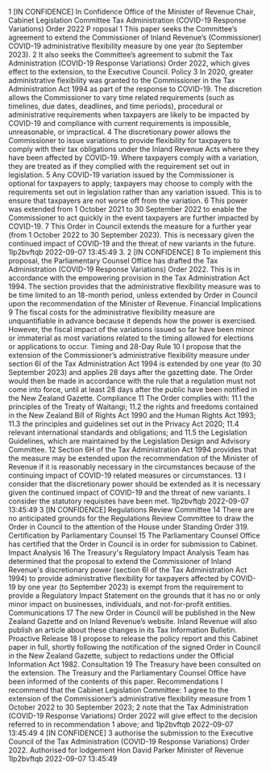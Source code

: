 1 \[IN CONFIDENCE\] In Confidence Office of the Minister of Revenue Chair, Cabinet Legislation Committee Tax Administration (COVID-19 Response Variations) Order 2022 P roposal 1 This paper seeks the Committee’s agreement to extend the Commissioner of Inland Revenue’s (Commissioner) COVID-19 administrative flexibility measure by one year (to September 2023). 2 It also seeks the Committee’s agreement to submit the Tax Administration (COVID-19 Response Variations) Order 2022, which gives effect to the extension, to the Executive Council. Policy 3 In 2020, greater administrative flexibility was granted to the Commissioner in the Tax Administration Act 1994 as part of the response to COVID-19. The discretion allows the Commissioner to vary time related requirements (such as timelines, due dates, deadlines, and time periods), procedural or administrative requirements when taxpayers are likely to be impacted by COVID-19 and compliance with current requirements is impossible, unreasonable, or impractical. 4 The discretionary power allows the Commissioner to issue variations to provide flexibility for taxpayers to comply with their tax obligations under the Inland Revenue Acts where they have been affected by COVID-19. Where taxpayers comply with a variation, they are treated as if they complied with the requirement set out in legislation. 5 Any COVID-19 variation issued by the Commissioner is optional for taxpayers to apply; taxpayers may choose to comply with the requirements set out in legislation rather than any variation issued. This is to ensure that taxpayers are not worse off from the variation. 6 This power was extended from 1 October 2021 to 30 September 2022 to enable the Commissioner to act quickly in the event taxpayers are further impacted by COVID-19. 7 This Order in Council extends the measure for a further year (from 1 October 2022 to 30 September 2023). This is necessary given the continued impact of COVID-19 and the threat of new variants in the future. 1lp2bvftqb 2022-09-07 13:45:49 3. 2 \[IN CONFIDENCE\] 8 To implement this proposal, the Parliamentary Counsel Office has drafted the Tax Administration (COVID-19 Response Variations) Order 2022. This is in accordance with the empowering provision in the Tax Administration Act 1994. The section provides that the administrative flexibility measure was to be time limited to an 18-month period, unless extended by Order in Council upon the recommendation of the Minister of Revenue. Financial Implications 9 The fiscal costs for the administrative flexibility measure are unquantifiable in advance because it depends how the power is exercised. However, the fiscal impact of the variations issued so far have been minor or immaterial as most variations related to the timing allowed for elections or applications to occur. Timing and 28-Day Rule 10 I propose that the extension of the Commissioner’s administrative flexibility measure under section 6I of the Tax Administration Act 1994 is extended by one year (to 30 September 2023) and applies 28 days after the gazetting date. The Order would then be made in accordance with the rule that a regulation must not come into force, until at least 28 days after the public have been notified in the New Zealand Gazette. Compliance 11 The Order complies with: 11.1 the principles of the Treaty of Waitangi; 11.2 the rights and freedoms contained in the New Zealand Bill of Rights Act 1990 and the Human Rights Act 1993; 11.3 the principles and guidelines set out in the Privacy Act 2020; 11.4 relevant international standards and obligations; and 11.5 the Legislation Guidelines, which are maintained by the Legislation Design and Advisory Committee. 12 Section 6H of the Tax Administration Act 1994 provides that the measure may be extended upon the recommendation of the Minister of Revenue if it is reasonably necessary in the circumstances because of the continuing impact of COVID-19 related measures or circumstances. 13 I consider that the discretionary power should be extended as it is necessary given the continued impact of COVID-19 and the threat of new variants. I consider the statutory requisites have been met. 1lp2bvftqb 2022-09-07 13:45:49 3 \[IN CONFIDENCE\] Regulations Review Committee 14 There are no anticipated grounds for the Regulations Review Committee to draw the Order in Council to the attention of the House under Standing Order 319. Certification by Parliamentary Counsel 15 The Parliamentary Counsel Office has certified that the Order in Council is in order for submission to Cabinet. Impact Analysis 16 The Treasury's Regulatory Impact Analysis Team has determined that the proposal to extend the Commissioner of Inland Revenue's discretionary power (section 6I of the Tax Administration Act 1994) to provide administrative flexibility for taxpayers affected by COVID-19 by one year (to September 2023) is exempt from the requirement to provide a Regulatory Impact Statement on the grounds that it has no or only minor impact on businesses, individuals, and not-for-profit entities. Communications 17 The new Order in Council will be published in the New Zealand Gazette and on Inland Revenue’s website. Inland Revenue will also publish an article about these changes in its Tax Information Bulletin. Proactive Release 18 I propose to release the policy report and this Cabinet paper in full, shortly following the notification of the signed Order in Council in the New Zealand Gazette, subject to redactions under the Official Information Act 1982. Consultation 19 The Treasury have been consulted on the extension. The Treasury and the Parliamentary Counsel Office have been informed of the contents of this paper. Recommendations I recommend that the Cabinet Legislation Committee: 1 agree to the extension of the Commissioner’s administrative flexibility measure from 1 October 2022 to 30 September 2023; 2 note that the Tax Administration (COVID-19 Response Variations) Order 2022 will give effect to the decision referred to in recommendation 1 above; and 1lp2bvftqb 2022-09-07 13:45:49 4 \[IN CONFIDENCE\] 3 authorise the submission to the Executive Council of the Tax Administration (COVID-19 Response Variations) Order 2022. Authorised for lodgement Hon David Parker Minister of Revenue 1lp2bvftqb 2022-09-07 13:45:49